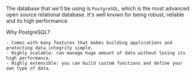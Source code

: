 The database that we'll be using is `PostgreSQL`, which is the most advanced open source relational database. It's well known for being robust, reliable and its high performance.

Why PostgreSQL?

    - Comes with many features that makes building applications and protecting data integrity simple.
    - Highly scalable: can manage huge amount of data without losing its high performance.
    - Highly extensible: you can build custom functions and define your own type of data.
